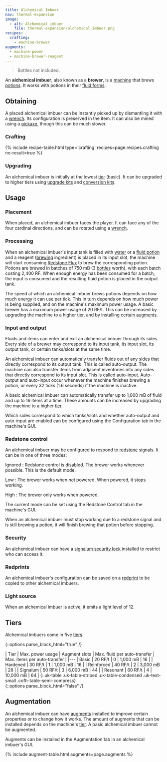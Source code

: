 ```yaml
---
title: Alchemical Imbuer
nav: thermal-expansion
image:
  - alt: Alchemical imbuer
    file: thermal-expansion/alchemical-imbuer.png
recipes:
  crafting:
    - machine-brewer
augments:
  - machine-power
  - machine-brewer-reagent
---
```


> Bottles not included.


An **alchemical imbuer**, also known as a **brewer**, is a
[machine](/docs/machines/) that brews
[potions](https://minecraft.gamepedia.com/Potion). It works with potions in
their [fluid forms](/docs/potion-fluid/).


Obtaining
---------

A placed alchemical imbuer can be instantly picked up by dismantling it with a
[wrench](/docs/wrenches/). Its configuration is preserved in the item. It can
also be mined using a [pickaxe](https://minecraft.gamepedia.com/Pickaxe), though
this can be much slower.

### Crafting
{% include recipe-table.html type='crafting' recipes=page.recipes.crafting no-result=true %}

### Upgrading
An alchemical imbuer is initially at the lowest [tier](#tiers) (basic). It can
be upgraded to higher tiers using [upgrade kits](/docs/upgrade-kits/) and
[conversion kits](/docs/conversion-kits/).


Usage
-----

### Placement
When placed, an alchemical imbuer faces the player. It can face any of the four
cardinal directions, and can be rotated using a [wrench](/docs/wrenches/).

### Processing
When an alchemical imbuer's input tank is filled with
[water](https://minecraft.gamepedia.com/Water) or a [fluid
potion](/docs/potion-fluid/) and a reagent
([brewing](https://minecraft.gamepedia.com/Brewing) ingredient) is placed in its
input slot, the machine will start consuming [Redstone
Flux](/docs/redstone-flux/) to brew the corresponding potion. Potions are brewed
in batches of 750 mB (3 [bottles](https://minecraft.gamepedia.com/Glass_Bottles)
worth), with each batch costing 2,400 RF. When enough energy has been consumed
for a batch, the input is consumed and the resulting fluid potion is placed in
the output tank.

The speed at which an alchemical imbuer brews potions depends on how much energy
it can use per tick. This in turn depends on how much power is being supplied,
and on the machine's maximum power usage. A basic brewer has a maximum power
usage of 20 RF/t. This can be increased by upgrading the machine to a higher
[tier](#tiers), and by installing certain [augments](#augmentation).

### Input and output
Fluids and items can enter and exit an alchemical imbuer through its sides.
Every side of a brewer may correspond to its input tank, its input slot, its
output tank, or certain tanks/slots at the same time.

An alchemical imbuer can automaticaly transfer fluids out of any sides that
directly correspond to its output tank. This is called auto-output. The machine
can also transfer items from adjacent inventories into any sides that directly
correspond to its input slot. This is called auto-input. Auto-output and
auto-input occur whenever the machine finishes brewing a potion, or every 32
ticks (1.6 seconds) if the machine is inactive.

A basic alchemical imbuer can automatically transfer up to 1,000 mB of fluid and
up to 16 items at a time. These amounts can be increased by upgrading the
machine to a higher [tier](#tiers).

Which sides correspond to which tanks/slots and whether auto-output and
auto-input are enabled can be configured using the Configuration tab in the
machine's GUI.

### Redstone control
An alchemical imbuer may be configured to respond to
[redstone](https://minecraft.gamepedia.com/Redstone) signals. It can be in one
of three modes:

Ignored
: Redstone control is disabled. The brewer works whenever possible. This is the
default mode.

Low
: The brewer works when *not* powered. When powered, it stops working.

High
: The brewer only works when powered.

The current mode can be set using the Redstone Control tab in the machine's GUI.

When an alchemical imbuer must stop working due to a redstone signal and is
still brewing a potion, it will finish brewing that potion before stopping.

### Security
An alchemical imbuer can have a [signalum security
lock](/docs/signalum-security-lock/) installed to restrict who can access it.

### Redprints
An alchemical imbuer's configuration can be saved on a
[redprint](/docs/redprint/) to be copied to other alchemical imbuers.

### Light source
When an alchemical imbuer is active, it emits a light level of 12.


Tiers
-----

Alchemical imbuers come in five [tiers](/docs/tiers/).

{::options parse_block_html="true" /}
<div class="uk-overflow-container">
| Tier | Max. power usage | Augment slots | Max. fluid per auto-transfer | Max. items per auto-transfer |
|---
| Basic | 20 RF/t | 0 | 1,000 mB | 16 |
| Hardened | 30 RF/t | 1 | 1,000 mB | 16 |
| Reinforced | 40 RF/t | 2 | 3,000 mB | 28 |
| Signalum | 50 RF/t | 3 | 6,000 mB | 44 |
| Resonant | 60 RF/t | 4 | 10,000 mB | 64 |
{:.uk-table .uk-table-striped .uk-table-condensed .uk-text-small .cofh-table-semi-compress}
</div>
{::options parse_block_html="false" /}


Augmentation
------------

An alchemical imbuer can have [augments](/docs/augments/) installed to improve
certain properties or to change how it works. The amount of augments that can be
installed depends on the machine's [tier](#tiers). A basic alchemical imbuer
cannot be augmented.

Augments can be installed in the Augmentation tab in an alchemical imbuer's GUI.

{% include augment-table.html augments=page.augments %}
